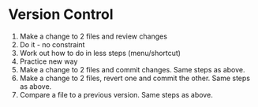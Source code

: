 # Version Control

1. Make a change to 2 files and review changes
  1. Do it - no constraint
  1. Work out how to do in less steps (menu/shortcut)
  1. Practice new way
1. Make a change to 2 files and commit changes. Same steps as above.
1. Make a change to 2 files, revert one and commit the other. Same steps as above.
1. Compare a file to a previous version. Same steps as above.
